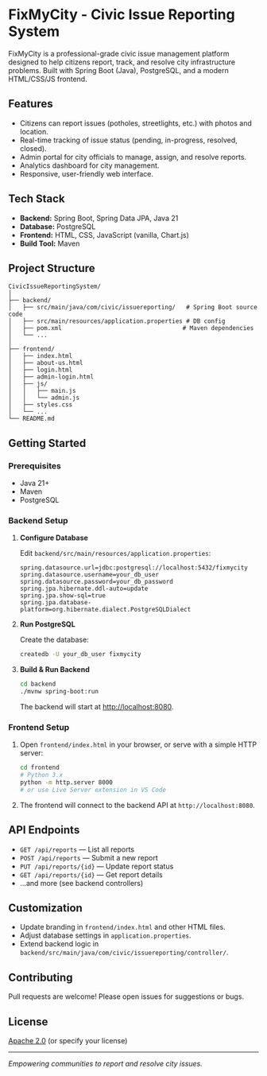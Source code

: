 # FixMyCity - Civic Issue Reporting System

FixMyCity is a professional-grade civic issue management platform designed to help citizens report, track, and resolve city infrastructure problems. Built with Spring Boot (Java), PostgreSQL, and a modern HTML/CSS/JS frontend.

## Features

- Citizens can report issues (potholes, streetlights, etc.) with photos and location.
- Real-time tracking of issue status (pending, in-progress, resolved, closed).
- Admin portal for city officials to manage, assign, and resolve reports.
- Analytics dashboard for city management.
- Responsive, user-friendly web interface.

## Tech Stack

- **Backend:** Spring Boot, Spring Data JPA, Java 21
- **Database:** PostgreSQL
- **Frontend:** HTML, CSS, JavaScript (vanilla, Chart.js)
- **Build Tool:** Maven

## Project Structure

```
CivicIssueReportingSystem/
│
├── backend/
│   ├── src/main/java/com/civic/issuereporting/   # Spring Boot source code
│   ├── src/main/resources/application.properties # DB config
│   ├── pom.xml                                  # Maven dependencies
│   └── ...
│
├── frontend/
│   ├── index.html
│   ├── about-us.html
│   ├── login.html
│   ├── admin-login.html
│   ├── js/
│   │   ├── main.js
│   │   └── admin.js
│   ├── styles.css
│   └── ...
└── README.md
```

## Getting Started

### Prerequisites

- Java 21+
- Maven
- PostgreSQL

### Backend Setup

1. **Configure Database**

   Edit `backend/src/main/resources/application.properties`:

   ```properties
   spring.datasource.url=jdbc:postgresql://localhost:5432/fixmycity
   spring.datasource.username=your_db_user
   spring.datasource.password=your_db_password
   spring.jpa.hibernate.ddl-auto=update
   spring.jpa.show-sql=true
   spring.jpa.database-platform=org.hibernate.dialect.PostgreSQLDialect
   ```

2. **Run PostgreSQL**

   Create the database:
   ```sh
   createdb -U your_db_user fixmycity
   ```

3. **Build & Run Backend**

   ```sh
   cd backend
   ./mvnw spring-boot:run
   ```

   The backend will start at [http://localhost:8080](http://localhost:8080).

### Frontend Setup

1. Open `frontend/index.html` in your browser, or serve with a simple HTTP server:

   ```sh
   cd frontend
   # Python 3.x
   python -m http.server 8000
   # or use Live Server extension in VS Code
   ```

2. The frontend will connect to the backend API at `http://localhost:8080`.

## API Endpoints

- `GET /api/reports` — List all reports
- `POST /api/reports` — Submit a new report
- `PUT /api/reports/{id}` — Update report status
- `GET /api/reports/{id}` — Get report details
- ...and more (see backend controllers)

## Customization

- Update branding in `frontend/index.html` and other HTML files.
- Adjust database settings in `application.properties`.
- Extend backend logic in `backend/src/main/java/com/civic/issuereporting/controller/`.

## Contributing

Pull requests are welcome! Please open issues for suggestions or bugs.

## License

[Apache 2.0](LICENSE) (or specify your license)

---

*Empowering communities to report and resolve city issues.*
